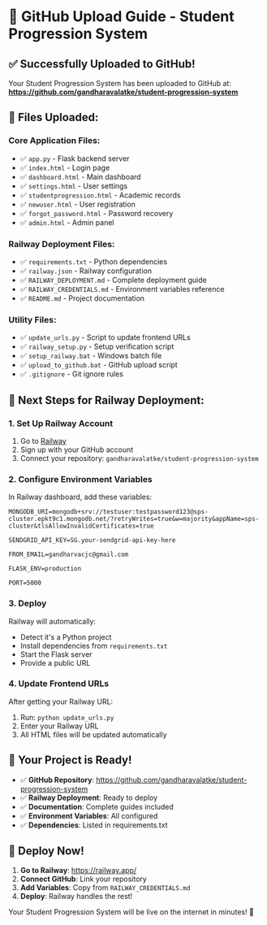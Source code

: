 # 🚀 GitHub Upload Guide - Student Progression System

## ✅ **Successfully Uploaded to GitHub!**

Your Student Progression System has been uploaded to GitHub at:
**https://github.com/gandharavalatke/student-progression-system**

## 📁 **Files Uploaded:**

### **Core Application Files:**
- ✅ `app.py` - Flask backend server
- ✅ `index.html` - Login page
- ✅ `dashboard.html` - Main dashboard
- ✅ `settings.html` - User settings
- ✅ `studentprogression.html` - Academic records
- ✅ `newuser.html` - User registration
- ✅ `forgot_password.html` - Password recovery
- ✅ `admin.html` - Admin panel

### **Railway Deployment Files:**
- ✅ `requirements.txt` - Python dependencies
- ✅ `railway.json` - Railway configuration
- ✅ `RAILWAY_DEPLOYMENT.md` - Complete deployment guide
- ✅ `RAILWAY_CREDENTIALS.md` - Environment variables reference
- ✅ `README.md` - Project documentation

### **Utility Files:**
- ✅ `update_urls.py` - Script to update frontend URLs
- ✅ `railway_setup.py` - Setup verification script
- ✅ `setup_railway.bat` - Windows batch file
- ✅ `upload_to_github.bat` - GitHub upload script
- ✅ `.gitignore` - Git ignore rules

## 🔧 **Next Steps for Railway Deployment:**

### **1. Set Up Railway Account**
1. Go to [Railway](https://railway.app/)
2. Sign up with your GitHub account
3. Connect your repository: `gandharavalatke/student-progression-system`

### **2. Configure Environment Variables**
In Railway dashboard, add these variables:

```
MONGODB_URI=mongodb+srv://testuser:testpassword123@sps-cluster.epkt9c1.mongodb.net/?retryWrites=true&w=majority&appName=sps-cluster&tlsAllowInvalidCertificates=true
```

```
SENDGRID_API_KEY=SG.your-sendgrid-api-key-here
```

```
FROM_EMAIL=gandharvacjc@gmail.com
```

```
FLASK_ENV=production
```

```
PORT=5000
```

### **3. Deploy**
Railway will automatically:
- Detect it's a Python project
- Install dependencies from `requirements.txt`
- Start the Flask server
- Provide a public URL

### **4. Update Frontend URLs**
After getting your Railway URL:
1. Run: `python update_urls.py`
2. Enter your Railway URL
3. All HTML files will be updated automatically

## 🎯 **Your Project is Ready!**

- ✅ **GitHub Repository**: https://github.com/gandharavalatke/student-progression-system
- ✅ **Railway Deployment**: Ready to deploy
- ✅ **Documentation**: Complete guides included
- ✅ **Environment Variables**: All configured
- ✅ **Dependencies**: Listed in requirements.txt

## 🚀 **Deploy Now!**

1. **Go to Railway**: https://railway.app/
2. **Connect GitHub**: Link your repository
3. **Add Variables**: Copy from `RAILWAY_CREDENTIALS.md`
4. **Deploy**: Railway handles the rest!

Your Student Progression System will be live on the internet in minutes! 🎉
